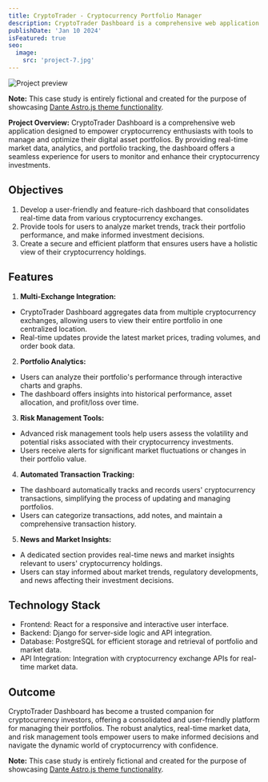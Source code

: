 ```yaml
---
title: CryptoTrader - Cryptocurrency Portfolio Manager
description: CryptoTrader Dashboard is a comprehensive web application designed to empower cryptocurrency enthusiasts with tools to manage and optimize their digital asset portfolios.
publishDate: 'Jan 10 2024'
isFeatured: true
seo:
  image:
    src: 'project-7.jpg'
---
```


![Project preview](/papers/project-7.jpg)

**Note:** This case study is entirely fictional and created for the purpose of showcasing [Dante Astro.js theme functionality](https://justgoodui.com/astro-themes/dante/).

**Project Overview:**
CryptoTrader Dashboard is a comprehensive web application designed to empower cryptocurrency enthusiasts with tools to manage and optimize their digital asset portfolios. By providing real-time market data, analytics, and portfolio tracking, the dashboard offers a seamless experience for users to monitor and enhance their cryptocurrency investments.

## Objectives

1. Develop a user-friendly and feature-rich dashboard that consolidates real-time data from various cryptocurrency exchanges.
2. Provide tools for users to analyze market trends, track their portfolio performance, and make informed investment decisions.
3. Create a secure and efficient platform that ensures users have a holistic view of their cryptocurrency holdings.

## Features

1. **Multi-Exchange Integration:**

- CryptoTrader Dashboard aggregates data from multiple cryptocurrency exchanges, allowing users to view their entire portfolio in one centralized location.
- Real-time updates provide the latest market prices, trading volumes, and order book data.

2. **Portfolio Analytics:**

- Users can analyze their portfolio's performance through interactive charts and graphs.
- The dashboard offers insights into historical performance, asset allocation, and profit/loss over time.

3. **Risk Management Tools:**

- Advanced risk management tools help users assess the volatility and potential risks associated with their cryptocurrency investments.
- Users receive alerts for significant market fluctuations or changes in their portfolio value.

4. **Automated Transaction Tracking:**

- The dashboard automatically tracks and records users' cryptocurrency transactions, simplifying the process of updating and managing portfolios.
- Users can categorize transactions, add notes, and maintain a comprehensive transaction history.

5. **News and Market Insights:**

- A dedicated section provides real-time news and market insights relevant to users' cryptocurrency holdings.
- Users can stay informed about market trends, regulatory developments, and news affecting their investment decisions.

## Technology Stack

- Frontend: React for a responsive and interactive user interface.
- Backend: Django for server-side logic and API integration.
- Database: PostgreSQL for efficient storage and retrieval of portfolio and market data.
- API Integration: Integration with cryptocurrency exchange APIs for real-time market data.

## Outcome

CryptoTrader Dashboard has become a trusted companion for cryptocurrency investors, offering a consolidated and user-friendly platform for managing their portfolios. The robust analytics, real-time market data, and risk management tools empower users to make informed decisions and navigate the dynamic world of cryptocurrency with confidence.

**Note:** This case study is entirely fictional and created for the purpose of showcasing [Dante Astro.js theme functionality](https://justgoodui.com/astro-themes/dante/).
